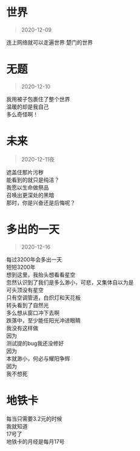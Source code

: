 
# 世界   

> 2020-12-09    

连上网络就可以走遍世界 
楚门的世界   


# 无题       

> 2020-12-10    

我用被子包裹住了整个世界   
温暖的却是我自己   
多么奇怪啊！


# 未来    

> 2020-12-11夜   
  
遮盖住那片污秽     
能看到的就只是纯洁？     
我愿以生命做祭品        
召唤出更深处的黑暗        
那时，你是兴奋还是后悔呢？   


# 多出的一天     

> 2020-12-16      
 
每过3200年会多出一天    
短短3200年     
想到这里，我抬头想看看星空   
忽然认识到了我们是多么渺小，可悲，又集体自以为是    
可头顶没有星空    
只有空调管道，白炽灯和天花板    
转头看到了自然光      
多么想从窗口冲下去啊     
跌落中，至少能任阳光冲进眼睛      
我没有这样做   
因为    
测试提的bug我还没修好    
因为   
本就渺小，何必与耀阳争辉  
因为  
我不想死  

# 地铁卡   

每当只需要3.2元的时候    
我就知道    
17号了     
地铁卡的月经是每月17号     



